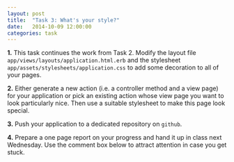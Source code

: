 ```yaml
---
layout: post
title:  "Task 3: What's your style?"
date:   2014-10-09 12:00:00
categories: task
---
```


**1.** This task continues the work from Task 2. 
Modify the layout file `app/views/layouts/application.html.erb`
and the stylesheet `app/assets/stylesheets/application.css`
to add some decoration to all of your pages.

**2.**
Either generate a new action
(i.e. a controller method and a view page) for 
your application or pick an existing action 
whose view page you want to look particularly
nice.  Then use a suitable stylesheet to 
make this page look special.

**3.** Push your application to a dedicated repository
on `github`.

**4.** Prepare a one page report on your progress
and hand it up in class next Wednesday.
Use the comment box below to attract attention
in case you get stuck.
